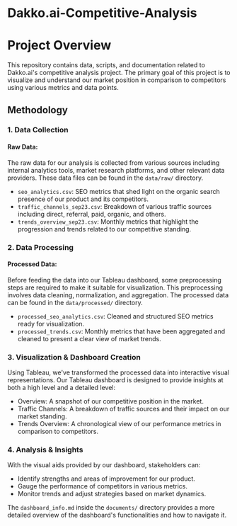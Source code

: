 # Dakko.ai-Competitive-Analysis

# Project Overview
This repository contains data, scripts, and documentation related to Dakko.ai's competitive analysis project. The primary goal of this project is to visualize and understand our market position in comparison to competitors using various metrics and data points.


## Methodology

### 1. Data Collection

#### Raw Data:

The raw data for our analysis is collected from various sources including internal analytics tools, market research platforms, and other relevant data providers. These data files can be found in the `data/raw/` directory.

- `seo_analytics.csv`: SEO metrics that shed light on the organic search presence of our product and its competitors.
- `traffic_channels_sep23.csv`: Breakdown of various traffic sources including direct, referral, paid, organic, and others.
- `trends_overview_sep23.csv`: Monthly metrics that highlight the progression and trends related to our competitive standing.

### 2. Data Processing

#### Processed Data:

Before feeding the data into our Tableau dashboard, some preprocessing steps are required to make it suitable for visualization. This preprocessing involves data cleaning, normalization, and aggregation. The processed data can be found in the `data/processed/` directory.

- `processed_seo_analytics.csv`: Cleaned and structured SEO metrics ready for visualization.
- `processed_trends.csv`: Monthly metrics that have been aggregated and cleaned to present a clear view of market trends.

### 3. Visualization & Dashboard Creation

Using Tableau, we've transformed the processed data into interactive visual representations. Our Tableau dashboard is designed to provide insights at both a high level and a detailed level:

- Overview: A snapshot of our competitive position in the market.
- Traffic Channels: A breakdown of traffic sources and their impact on our market standing.
- Trends Overview: A chronological view of our performance metrics in comparison to competitors.

### 4. Analysis & Insights

With the visual aids provided by our dashboard, stakeholders can:

- Identify strengths and areas of improvement for our product.
- Gauge the performance of competitors in various metrics.
- Monitor trends and adjust strategies based on market dynamics.

The `dashboard_info.md` inside the `documents/` directory provides a more detailed overview of the dashboard's functionalities and how to navigate it.
